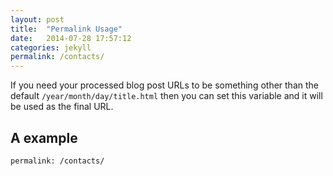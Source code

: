 ```yaml
---
layout: post
title:  "Permalink Usage"
date:   2014-07-28 17:57:12
categories: jekyll
permalink: /contacts/
---
```



If you need your processed blog post URLs to be something other than the default `/year/month/day/title.html` then you can set this variable and it will be used as the final URL. 

## A example

~~~
permalink: /contacts/
~~~
